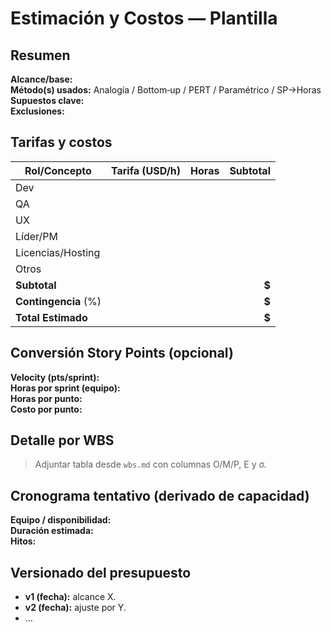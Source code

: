 # Estimación y Costos — Plantilla

## Resumen
**Alcance/base:**  
**Método(s) usados:** Analogía / Bottom‑up / PERT / Paramétrico / SP→Horas  
**Supuestos clave:**  
**Exclusiones:**

## Tarifas y costos
| Rol/Concepto | Tarifa (USD/h) | Horas | Subtotal |
|---|---:|---:|---:|
| Dev |  |  |  |
| QA  |  |  |  |
| UX  |  |  |  |
| Líder/PM |  |  |  |
| Licencias/Hosting |  |  |  |
| Otros |  |  |  |
| **Subtotal** |  |  | **$** |
| **Contingencia** (%) |  |  | **$** |
| **Total Estimado** |  |  | **$** |

## Conversión Story Points (opcional)
**Velocity (pts/sprint):**  
**Horas por sprint (equipo):**  
**Horas por punto:**  
**Costo por punto:**  

## Detalle por WBS
> Adjuntar tabla desde `wbs.md` con columnas O/M/P, E y σ.

## Cronograma tentativo (derivado de capacidad)
**Equipo / disponibilidad:**  
**Duración estimada:**  
**Hitos:**

## Versionado del presupuesto
- **v1 (fecha):** alcance X.  
- **v2 (fecha):** ajuste por Y.  
- …

